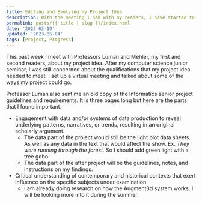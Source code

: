 ```yaml
---
title: Editing and Evolving my Project Idea
description: With the meeting I had with my readers, I have started to adapt my project idea.
permalink: posts/{{ title | slug }}/index.html
date: '2023-03-19'
updated: '2023-05-04'
tags: [Project, Progress]
---
```


This past week I meet with Professors Luman and Mehler, my first and second readers, about my project idea. After my computer science junior seminar, I was still concerned about the qualifications that my project idea needed to meet. I set up a virtual meeting and talked about some of the ways my project could go. 

Professor Luman also sent me an old copy of the Informatics senior project guidelines and requirements. It is three pages long but here are the parts that I found important. 

- Engagement with data and/or systems of data production to reveal underlying patterns, narratives, or trends, resulting in an original scholarly argument. 
    - The data part of the project would still be the light plot data sheets. As well as any data in the text that would affect the show. Ex. *They were running through the forest.* So I should add green light with a tree gobo.
    - The data part of the after project will be the guidelines, notes, and instructions on my findings. 
- Critical understanding of contemporary and historical contexts that exert influence on the specific subjects under examination.
    - I am already doing research on how the Augment3d system works. I will be looking more into it during the summer. 


